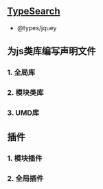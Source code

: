 ## [TypeSearch](http://microsoft.github.io/TypeSearch/)
- @types/jquey

## 为js类库编写声明文件
### 1. 全局库
### 2. 模块类库
### 3. UMD库

## 插件
### 1. 模块插件
### 2. 全局插件
